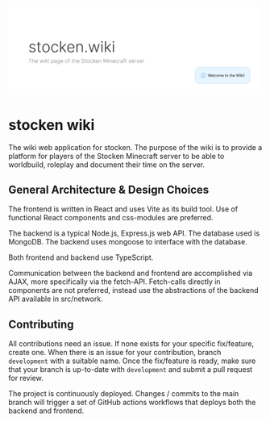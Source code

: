 ![Stocken wiki](./README.png)
# stocken wiki
The wiki web application for stocken.
The purpose of the wiki is to provide a platform for players of the Stocken Minecraft server to be able to worldbuild, roleplay and document their time on the server.

## General Architecture & Design Choices
The frontend is written in React and uses Vite as its build tool. Use of functional React components and css-modules are preferred. 

The backend is a typical Node.js, Express.js web API. The database used is MongoDB. The backend uses mongoose to interface with the database.

Both frontend and backend use TypeScript.

Communication between the backend and frontend are accomplished via AJAX, more specifically via the fetch-API. Fetch-calls directly in components are not preferred, instead use the abstractions of the backend API available in src/network.

## Contributing
All contributions need an issue. If none exists for your specific fix/feature, create one. When there is an issue for your contribution, branch ```development``` with a suitable name. Once the fix/feature is ready, make sure that your branch is up-to-date with ```development``` and submit a pull request for review.

The project is continuously deployed. Changes / commits to the main branch will trigger a set of GitHub actions workflows that deploys both the backend and frontend.

## 


